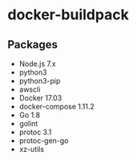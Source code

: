# docker-buildpack

## Packages

- Node.js 7.x
- python3
- python3-pip
- awscli
- Docker 17.03
- docker-compose 1.11.2
- Go 1.8
- golint
- protoc 3.1
- protoc-gen-go
- xz-utils